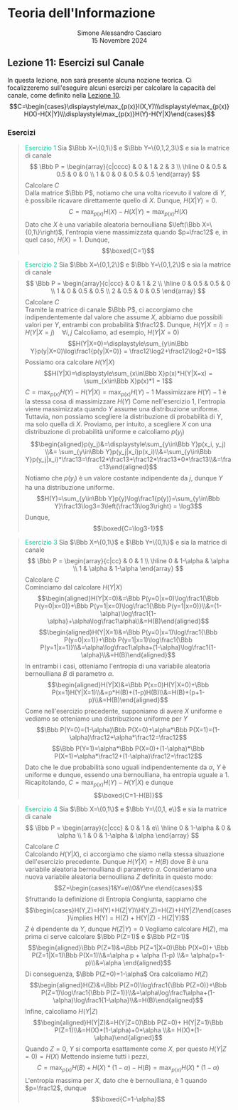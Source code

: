 # Teoria dell'Informazione
<html>
    <div align=center>
    Simone Alessandro Casciaro<br>
    15 Novembre 2024
    </div>
</html>

## Lezione 11: Esercizi sul Canale
In questa lezione, non sarà presente alcuna nozione teorica. Ci focalizzeremo sull'eseguire alcuni esercizi per calcolare la capacità del canale, come definito nella [Lezione 10](/pdf/Lez10.pdf).
$$C=\begin{cases}\displaystyle\max_{p(x)}I(X,Y)\\\displaystyle\max_{p(x)}H(X)-H(X|Y)\\\displaystyle\max_{p(x)}H(Y)-H(Y|X)\end{cases}$$

### Esercizi
> <font color="00cc99">Esercizio 1</font>
Sia $\Bbb X=\{0,1\}$ e $\Bbb Y=\{0,1,2,3\}$ e sia la matrice di canale $$
\Bbb P = \begin{array}{c|cccc}
     & 0 & 1 & 2 & 3 \\
    \hline
    0 & 0.5 & 0.5 & 0 & 0 \\
    1 & 0 & 0 & 0.5 & 0.5 
\end{array}
$$ Calcolare $C$<br>
Dalla matrice $\Bbb P$, notiamo che una volta ricevuto il valore di $Y$, è possibile ricavare direttamente quello di $X$. Dunque, $H(X|Y)=0$.
$$\displaystyle C=\max_{p(x)}H(X)-H(X|Y)=\max_{p(x)}H(X)$$ Dato che $X$ è una variabile aleatoria bernoulliana $\left(\Bbb X=\{0,1\}\right)$, l'entropia viene massimizzata quando $p=\frac12$ e, in quel caso, $H(X)=1$.
Dunque, $$\boxed{C=1}$$

> <font color="00cc99">Esercizio 2</font>
Sia $\Bbb X=\{0,1,2\}$ e $\Bbb Y=\{0,1,2\}$ e sia la matrice di canale $$
\Bbb P = \begin{array}{c|ccc}
     & 0 & 1 & 2 \\
    \hline
    0 & 0.5 & 0.5 & 0 \\
    1 & 0  & 0.5 & 0.5 \\
    2 & 0.5 & 0 & 0.5
\end{array}
$$ Calcolare $C$<br>
Tramite la matrice di canale $\Bbb P$, ci accorgiamo che indipendentemente dal valore che assume $X$, abbiamo due possibili valori per $Y$, entrambi con probabilità $\frac12$. Dunque, $H(Y|X=i)=H(Y|X=j)\quad\forall i,j$
Calcoliamo, ad esempio, $H(Y|X=0)$
$$H(Y|X=0)=\displaystyle\sum_{y\in\Bbb Y}p(y|X=0)\log\frac1{p(y|X=0)} = \frac12\log2+\frac12\log2+0=1$$ Possiamo ora calcolare $H(Y|X)$
$$H(Y|X)=\displaystyle\sum_{x\in\Bbb X}p(x)*H(Y|X=x) = \sum_{x\in\Bbb X}p(x)*1 = 1$$ $C=\displaystyle\max_{p(x)}H(Y)-H(Y|X) = \max_{p(x)}H(Y)-1$
Massimizzare $H(Y)-1$ è la stessa cosa di massimizzare $H(Y)$
Come nell'esercizio $1$, l'entropia viene massimizzata quando $Y$ assume una distribuzione uniforme. Tuttavia, non possiamo scegliere la distribuzione di probabilità di $Y$, ma solo quella di $X$. Proviamo, per intuito, a scegliere $X$ con una distribuzione di probabilità uniforme e calcoliamo $p(y_j)$ $$\begin{aligned}p(y_j)&=\displaystyle\sum_{y\in\Bbb Y}p(x_i, y_j) \\&= \sum_{y\in\Bbb Y}p(y_j|x_i)p(x_i)\\&=\sum_{y\in\Bbb Y}p(y_j|x_i)*\frac13=\frac12*\frac13+\frac12*\frac13+0*\frac13\\&=\frac13\end{aligned}$$ Notiamo che $p(y_j)$ è un valore costante indipendente da $j$, dunque $Y$ ha una distribuzione uniforme.
$$H(Y)=\sum_{y\in\Bbb Y}p(y)\log\frac1{p(y)}=\sum_{y\in\Bbb Y}\frac13\log3=3\left(\frac13\log3\right) = \log3$$ Dunque, $$\boxed{C=\log3-1}$$

> <font color="00cc99">Esercizio 3</font>
Sia $\Bbb X=\{0,1\}$ e $\Bbb Y=\{0,1\}$ e sia la matrice di canale $$
\Bbb P = \begin{array}{c|cc}
     & 0 & 1 \\
    \hline
    0 & 1-\alpha & \alpha \\
    1 & \alpha  & 1-\alpha
\end{array}
$$
Calcolare $C$<br>
Cominciamo dal calcolare $H(Y|X)$
$$\begin{aligned}H(Y|X=0)&=\Bbb P(y=0|x=0)\log\frac1{\Bbb P(y=0|x=0)}+\Bbb P(y=1|x=0)\log\frac1{\Bbb P(y=1|x=0)}\\&=(1-\alpha)\log\frac1{1-\alpha}+\alpha\log\frac1\alpha\\&=H(B)\end{aligned}$$ $$\begin{aligned}H(Y|X=1)&=\Bbb P(y=0|x=1)\log\frac1{\Bbb P(y=0|x=1)}+\Bbb P(y=1|x=1)\log\frac1{\Bbb P(y=1|x=1)}\\&=\alpha\log\frac1\alpha+(1-\alpha)\log\frac1{1-\alpha}\\&=H(B)\end{aligned}$$ In entrambi i casi, otteniamo l'entropia di una variabile aleatoria bernoulliana $B$ di parametro $\alpha$.
$$\begin{aligned}H(Y|X)&=\Bbb P(x=0)H(Y|X=0)+\Bbb P(x=1)H(Y|X=1)\\&=p*H(B)+(1-p)H(B)\\&=H(B)+(p+1-p)\\&=H(B)\end{aligned}$$ Come nell'esercizio precedente, supponiamo di avere $X$ uniforme e vediamo se otteniamo una distribuzione uniforme per $Y$
$$\Bbb P(Y=0)=(1-\alpha)\Bbb P(X=0)+\alpha*\Bbb P(X=1)=(1-\alpha)\frac12+\alpha*\frac12=\frac12$$
$$\Bbb P(Y=1)=\alpha*\Bbb P(X=0)+(1-\alpha)*\Bbb P(X=1)=\alpha*\frac12+(1-\alpha)\frac12=\frac12$$ Dato che le due probabilità sono uguali indipendentemente da $\alpha$, $Y$ è uniforme e dunque, essendo una bernoulliana, ha entropia uguale a $1$.
Ricapitolando, $C=\displaystyle\max_{p(x)}H(Y)-H(Y|X)$ e dunque
$$\boxed{C=1-H(B)}$$

> <font color="00cc99">Esercizio 4</font>
Sia $\Bbb X=\{0,1\}$ e $\Bbb Y=\{0,1, e\}$ e sia la matrice di canale $$
\Bbb P = \begin{array}{c|ccc}
     & 0 & 1 & e\\
    \hline
    0 & 1-\alpha & 0 & \alpha \\
    1 & 0  & 1-\alpha & \alpha
\end{array}
$$ Calcolare $C$<br>
Calcolando $H(Y|X)$, ci accorgiamo che siamo nella stessa situazione dell'esercizio precedente.
Dunque $H(Y|X)=H(B)$ dove $B$ è una variabile aleatoria bernoulliana di parametro $\alpha$. 
Consideriamo una nuova variabile aleatoria bernoulliana $Z$ definita in questo modo: $$Z=\begin{cases}1&Y=e\\0&Y\ne e\end{cases}$$ Sfruttando la definizione di Entropia Congiunta, sappiamo che $$\begin{cases}H(Y,Z)=H(Y)+H(Z|Y)\\H(Y,Z)=H(Z)+H(Y|Z)\end{cases}\implies H(Y) = H(Z) + H(Y|Z) - H(Z|Y)$$ $Z$ è dipendente da $Y$, dunque $H(Z|Y)=0$
Vogliamo calcolare $H(Z)$, ma prima ci serve calcolare $\Bbb P(Z=1)$ e $\Bbb P(Z=1)$
$$\begin{aligned}\Bbb P(Z=1)&=\Bbb P(Z=1|X=0)\Bbb P(X=0)+ \Bbb P(Z=1|X=1)\Bbb P(X=1)\\&=\alpha p + \alpha (1-p) \\&= \alpha(p+1-p)\\&=\alpha \end{aligned}$$ Di conseguenza, $\Bbb P(Z=0)=1-\alpha$ 
Ora calcoliamo $H(Z)$ $$\begin{aligned}H(Z)&=\Bbb P(Z=0)\log\frac1{\Bbb P(Z=0)}+\Bbb P(Z=1)\log\frac1{\Bbb P(Z=1)}\\&=\alpha\log\frac1\alpha+(1-\alpha)\log\frac1{1-\alpha}\\&=H(B)\end{aligned}$$ Infine, calcoliamo $H(Y|Z)$ $$\begin{aligned}H(Y|Z)&=H(Y|Z=0)\Bbb P(Z=0)+ H(Y|Z=1)\Bbb P(Z=1)\\&=H(X)*(1-\alpha)+0*\alpha \\&= H(X)*(1-\alpha)\end{aligned}$$ Quando $Z=0$, $Y$ si comporta esattamente come $X$, per questo $H(Y|Z=0)=H(X)$
Mettendo insieme tutti i pezzi, $$C=\displaystyle\max_{p(x)} H(B)+H(X)*(1-\alpha)-H(B) = \max_{p(x)} H(X)*(1-\alpha)$$
L'entropia massima per $X$, dato che è bernoulliana, è $1$ quando $p=\frac12$, dunque $$\boxed{C=1-\alpha}$$